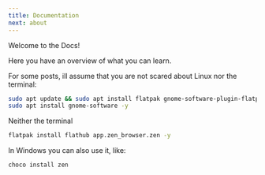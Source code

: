 ```yaml
---
title: Documentation
next: about
---
```


Welcome to the Docs!

Here you have an overview of what you can learn.

For some posts, ill assume that you are not scared about Linux nor the terminal:

```sh
sudo apt update && sudo apt install flatpak gnome-software-plugin-flatpak -y
sudo apt install gnome-software -y
```

Neither the terminal

```sh
flatpak install flathub app.zen_browser.zen -y
```

In Windows you can also use it, like:

```sh
choco install zen
```